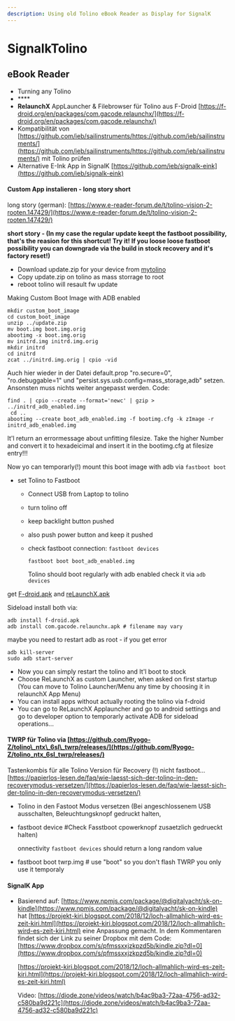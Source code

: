 ```yaml
---
description: Using old Tolino eBook Reader as Display for SignalK
---
```


# SignalkTolino

## eBook Reader

* Turning any Tolino
* \*\*\*\*
* **RelaunchX** AppLauncher & Filebrowser für Tolino aus F-Droid [https://f-droid.org/en/packages/com.gacode.relaunchx/](https://f-droid.org/en/packages/com.gacode.relaunchx/)
* Kompatibilität von [https://github.com/ieb/sailinstruments/https://github.com/ieb/sailinstruments/](https://github.com/ieb/sailinstruments/https://github.com/ieb/sailinstruments/) mit Tolino prüfen
* Alternative E-Ink App in SignalK [https://github.com/ieb/signalk-eink](https://github.com/ieb/signalk-eink)

#### Custom App instalieren - long story short

long story \(german\): [https://www.e-reader-forum.de/t/tolino-vision-2-rooten.147429/](https://www.e-reader-forum.de/t/tolino-vision-2-rooten.147429/)

**short story - \(In my case the regular update keept the fastboot possibility, that's the reasion for this shortcut! Try it! If you loose loose fastboot possibility you can downgrade via the build in stock recovery and it's factory reset!\)**

* Download update.zip for your device from [mytolino](https://mytolino.de/software-updates/)
* Copy update.zip on tolino as mass storrage to root 
* reboot tolino will resault fw update

Making Custom Boot Image with ADB enabled

```text
mkdir custom_boot_image
cd custom_boot_image
unzip ../update.zip 
mv boot.img boot.img.orig
abootimg -x boot.img.orig
mv initrd.img initrd.img.orig
mkdir initrd
cd initrd
zcat ../initrd.img.orig | cpio -vid
```

Auch hier wieder in der Datei default.prop "ro.secure=0", "ro.debuggable=1" und "persist.sys.usb.config=mass\_storage,adb" setzen. Ansonsten muss nichts weiter angepasst werden. Code:

```text
find . | cpio --create --format='newc' | gzip > ../initrd_adb_enabled.img
 cd ..
abootimg --create boot_adb_enabled.img -f bootimg.cfg -k zImage -r initrd_adb_enabled.img
```

It'l return an errormessage about unfitting filesize. Take the higher Number and convert it to hexadeicimal and insert it in the bootimg.cfg at filesize entry!!!

Now yo can temporarly\(!\) mount this boot image with adb via `fastboot boot`

* set Tolino to Fastboot
  * Connect USB from Laptop to tolino
  * turn tolino off
  * keep backlight button pushed
  * also push power button and keep it pushed
  * check fastboot connection: `fastboot devices`

    ```text
    fastboot boot boot_adb_enabled.img
    ```

    Tolino should boot regularly with adb enabled check it via `adb devices`

get [F-droid.apk](https://f-droid.org) and [reLaunchX.apk](https://f-droid.org/de/packages/com.gacode.relaunchx/)

Sideload install both via:

```text
adb install f-droid.apk
adb install com.gacode.relaunchx.apk # filename may vary
```

maybe you need to restart adb as root - if you get error

```text
adb kill-server
sudo adb start-server
```

* Now you can simply restart the tolino and It'l boot to stock
* Choose ReLaunchX as custom Launcher, when asked on first startup \(You can move to Tolino Launcher/Menu any time by choosing it in relaunchX App Menu\)
* You can install apps without actually rooting the tolino via f-droid
* You can go to ReLaunchX Applauncher and go to android settings and go to developer option to temporarly activate ADB for sideload operations...

#### TWRP für Tolino via [https://github.com/Ryogo-Z/tolino\_ntx\_6sl\_twrp/releases/](https://github.com/Ryogo-Z/tolino_ntx_6sl_twrp/releases/)

Tastenkombis für alle Tolino Version für Recovery \(!\) nicht fastboot... [https://papierlos-lesen.de/faq/wie-laesst-sich-der-tolino-in-den-recoverymodus-versetzen/](https://papierlos-lesen.de/faq/wie-laesst-sich-der-tolino-in-den-recoverymodus-versetzen/)

* Tolino in den Fastoot Modus versetzen \(Bei angeschlossenem USB ausschalten, Beleuchtungsknopf gedruckt halten, 
* fastboot device \#Check Fasstboot cpowerknopf zusaetzlich gedrueckt halten\)

  onnectivity `fastboot devices` should return a long random value

* fastboot boot twrp.img \# use "boot" so you don't flash TWRP you only use it temporaly

#### SignalK App

* Basierend auf: [https://www.npmjs.com/package/@digitalyacht/sk-on-kindle](https://www.npmjs.com/package/@digitalyacht/sk-on-kindle) hat [https://projekt-kiri.blogspot.com/2018/12/loch-allmahlich-wird-es-zeit-kiri.html](https://projekt-kiri.blogspot.com/2018/12/loch-allmahlich-wird-es-zeit-kiri.html) eine Anpassung gemacht. In dem Kommentaren findet sich der Link zu seiner Dropbox mit dem Code: [https://www.dropbox.com/s/pfmssxxjzkpzd5b/kindle.zip?dl=0](https://www.dropbox.com/s/pfmssxxjzkpzd5b/kindle.zip?dl=0)

  [https://projekt-kiri.blogspot.com/2018/12/loch-allmahlich-wird-es-zeit-kiri.html](https://projekt-kiri.blogspot.com/2018/12/loch-allmahlich-wird-es-zeit-kiri.html)

  Video: [https://diode.zone/videos/watch/b4ac9ba3-72aa-4756-ad32-c580ba9d221c](https://diode.zone/videos/watch/b4ac9ba3-72aa-4756-ad32-c580ba9d221c)



